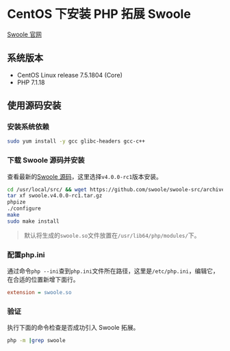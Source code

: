 # CentOS 下安装 PHP 拓展 Swoole

[Swoole 官网](https://www.swoole.com/)

## 系统版本

* CentOS Linux release 7.5.1804 (Core)
* PHP 7.1.18

## 使用源码安装

### 安装系统依赖

```bash
sudo yum install -y gcc glibc-headers gcc-c++
```

### 下载 Swoole 源码并安装

查看最新的[Swoole 源码](https://github.com/swoole/swoole-src/releases)，这里选择`v4.0.0-rc1`版本安装。

```bash
cd /usr/local/src/ && wget https://github.com/swoole/swoole-src/archive/v4.0.0-rc1.tar.gz -O swoole.v4.0.0-rc1.tar.gz
tar xf swoole.v4.0.0-rc1.tar.gz
phpize
./configure
make
sudo make install
```

> 默认将生成的`swoole.so`文件放置在`/usr/lib64/php/modules/`下。

### 配置php.ini

通过命令`php --ini`查到`php.ini`文件所在路径，这里是`/etc/php.ini`，编辑它，在合适的位置新增下面行。

```ini
extension = swoole.so
```

### 验证

执行下面的命令检查是否成功引入 Swoole 拓展。

```bash
php -m |grep swoole
```
